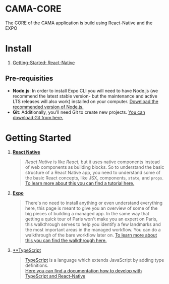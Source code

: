 # CAMA-CORE
The CORE of the CAMA application is build using React-Native and the EXPO

# Install
1. [Getting-Started: React-Native](https://facebook.github.io/react-native/docs/getting-started)

## Pre-requisities
- **Node.js**: In order to install Expo CLI you will need to have Node.js (we recommend the latest stable version- but the maintenance and active LTS releases will also work) installed on your computer. [Download the recommended version of Node.js.](https://nodejs.org/en/)
- **Git**: Additionally, you'll need Git to create new projects. [You can download Git from here.](https://git-scm.com/)

# Getting Started
1. [**React Native**](https://facebook.github.io/react-native/)
   > _React Native_ is like _React_, but it uses native components instead of web components as building blocks. 
So to understand the basic structure of a React Native app, you need to understand some of the basic React concepts, like JSX, components, ``state``, and ``props``.   
   [To learn more about this you can find a tutorial here.](https://facebook.github.io/react-native/docs/tutorial)
2. [**Expo**](https://expo.io/) 
   > There's no need to install anything or even understand everything here, 
this page is meant to give you an overview of some of the big pieces of building a managed app. 
In the same way that getting a quick tour of Paris won't make you an expert on Paris, 
this walkthrough serves to help you identify a few landmarks and the most important areas in the managed workflow. 
You can do a walkthrough of the bare workflow later on.
   [To learn more about this you can find the walkthrough here.](https://docs.expo.io/versions/v36.0.0/introduction/walkthrough/)
3. [**TypeScript](https://www.typescriptlang.org/)
   > [TypeScript](https://www.typescriptlang.org/) is a language which extends JavaScript by adding type definitions.  
   > [Here you can find a documentation how to develop with TypeScript and React-Native](https://facebook.github.io/react-native/docs/typescript)   

   
 
